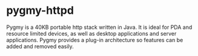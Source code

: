 # pygmy-httpd
Pygmy is a 40KB portable http stack written in Java. It is ideal for PDA and resource limited devices, as well as desktop applications and server applications. Pygmy provides a plug-in architecture so features can be added and removed easily.

